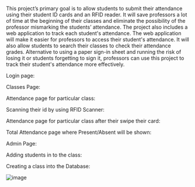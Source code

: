 This project’s primary goal is to allow students to submit their attendance using their student ID cards and an RFID reader. It will save professors a lot of time at the beginning of their classes and eliminate the possibility of the professor mismarking the students’ attendance. The project also includes a web application to track each student's attendance. The web application will make it easier for professors to access their student's attendance. It will also allow students to search their classes to check their attendance grades. Alternative to using a paper sign-in sheet and running the risk of losing it or students forgetting to sign it, professors can use this project to track their student's attendance more effectively.

Login page: 

 


 
Classes Page:

 



Attendance page for particular class:

 







Scanning their id by using RFID Scanner:

 


Attendance page for particular class after their swipe their card:

 



Total Attendance page where Present/Absent will be shown:



 


Admin Page: 


 




Adding students in to the class:



 



Creating a class into the Database:

 
![image](https://user-images.githubusercontent.com/90743678/207451302-3ede8092-efd9-4178-a453-f021d8521371.png)

